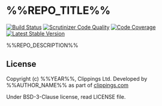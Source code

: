 %%REPO_TITLE%%
==============

[![Build Status](https://travis-ci.org/%%REPO_NAME%%.png?branch=master)](https://travis-ci.org/%%REPO_NAME%%)
[![Scrutinizer Code Quality](https://scrutinizer-ci.com/g/%%REPO_NAME%%/badges/quality-score.png)](https://scrutinizer-ci.com/g/%%REPO_NAME%%/)
[![Code Coverage](https://scrutinizer-ci.com/g/%%REPO_NAME%%/badges/coverage.png)](https://scrutinizer-ci.com/g/%%REPO_NAME%%/)
[![Latest Stable Version](https://poser.pugx.org/%%REPO_NAME%%/v/stable.png)](https://packagist.org/packages/%%REPO_NAME%%)

%%REPO_DESCRIPTION%%

## License

Copyright (c) %%YEAR%%, Clippings Ltd. Developed by %%AUTHOR_NAME%% as part of [clippings.com](http://clippings.com)

Under BSD-3-Clause license, read LICENSE file.
